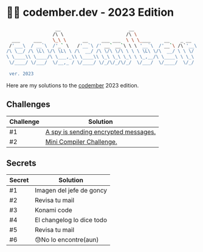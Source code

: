 # 👨‍💻 codember.dev - 2023 Edition

```bash
                  __                         __                         __
                 /\ \                       /\ \
  ___     ___    \_\ \      __     ___ ___  \ \ \____     __    _ __
 /'___\  / __`\  /'_` \   /'__`\ /' __` __`\ \ \ '__`\  /'__`\ /\`'__\
/\ \__/ /\ \L\ \/\ \L\ \ /\  __/ /\ \/\ \/\ \ \ \ \L\ \/\  __/ \ \ \/
\ \____\\ \____/\ \___,_\\ \____\\ \_\ \_\ \_\ \ \_,__/\ \____\ \ \_\
 \/____/ \/___/  \/__,_ / \/____/ \/_/\/_/\/_/  \/___/  \/____/  \/_/
				
 ver. 2023

```

Here are my solutions to the [codember](https://codember.dev/) 2023 edition.

## Challenges

| Challenge | Solution |
| --- | --- |
| #1 | [A spy is sending encrypted messages.](/CHALLENGE_01/) |
| #2 | [Mini Compiler Challenge.](/CHALLENGE_02/) |

## Secrets

| Secret | Solution |
| --- | --- |
| #1 | Imagen del jefe de goncy|
| #2 | Revisa tu mail |
| #3 | Konami code |
| #4 | El changelog lo dice todo |
| #5 | Revisa tu mail |
| #6 | 😓No lo encontre(aun) |

